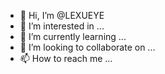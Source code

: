 - 👋 Hi, I’m @LEXUEYE
- 👀 I’m interested in ...
- 🌱 I’m currently learning ...
- 💞️ I’m looking to collaborate on ...
- 📫 How to reach me ...

<!---
LEXUEYE/LEXUEYE is a ✨ special ✨ repository because its `README.md` (this file) appears on your GitHub profile.
You can click the Preview link to take a look at your changes.
--->
